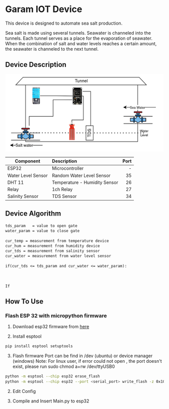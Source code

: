 # Garam IOT Device

This device is designed to automate sea salt production. 

Sea salt is made using several tunnels. Seawater is channeled into the tunnels. Each tunnel serves as a place for the evaporation of seawater. When the combination of salt and water levels reaches a certain amount, the seawater is channeled to the next tunnel.



## Device Description

![Device Anim](device_anim.png)

| Component           | Description                   |  Port |
|-------------------  |:------------------------------|------:|
| ESP32               | Microcontroller               | -     |
| Water Level Sensor  | Random Water Level Sensor     |    35 |
| DHT 11              | Temperature - Humidity Sensor |    26 |
| Relay               | 1ch Relay                     |    27 |
| Salinity Sensor     | TDS Sensor                    |    34 |


## Device Algorithm

``` 
tds_param   = value to open gate
water_param = value to close gate

cur_temp = measurement from temperature device
cur_hum = measurement from humidity device
cur_tds = measurement from salinity sensor
cur_water = measurement from water level sensor

if(cur_tds <= tds_param and cur_water <= water_param): 

    

If  

```

## How To Use
### Flash ESP 32 with micropython firmware
1. Download esp32 firmware from [here](https://micropython.org/download/esp32/)

2. Install esptool 
``` bash
pip install esptool setuptools
```

3. Flash firmware
Port can be find in /dev (ubuntu) or device manager (windows)
Note: For linux user, if error could not open <port>, the port doesn't exist, please run sudo chmod a+rw /dev/ttyUSB0

``` bash
python -m esptool --chip esp32 erase_flash
python -m esptool --chip esp32 --port <serial_port> write_flash -z 0x1000 <esp32-X.bin>
```


2. Edit Config 


3. Compile and Insert Main.py to esp32